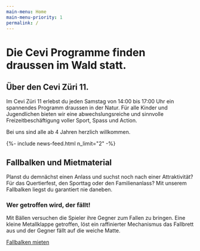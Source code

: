 ```yaml
---
main-menu: Home 
main-menu-priority: 1 
permalink: /
---
```


# Die Cevi Programme finden draussen im Wald statt.

## Über den Cevi Züri 11.

Im Cevi Züri 11 erlebst du jeden Samstag von 14:00 bis 17:00 Uhr ein spannendes Programm draussen in der Natur. Für alle
Kinder und Jugendlichen bieten wir eine abwechslungsreiche und sinnvolle Freizeitbeschäftigung voller Sport, Spass und
Action.

Bei uns sind alle ab 4 Jahren herzlich willkommen.


<div>
<section class="news-feed-inline-container"> {%- include news-feed.html n_limit="2" -%} </section>
</div>


## Fallbalken und Mietmaterial
Planst du demnächst einen Anlass und suchst noch nach einer Attraktivität? Für das Quertierfest, den Sporttag oder den Familienanlass? Mit unserem Fallbalken liegst du garantiert nie daneben.

### Wer getroffen wird, der fällt!
Mit Bällen versuchen die Spieler ihre Gegner zum Fallen zu bringen. Eine kleine Metallklappe getroffen, löst ein raffinierter Mechanismus das Fallbrett aus und der Gegner fällt auf die weiche Matte.

[Fallbalken mieten](/material)

